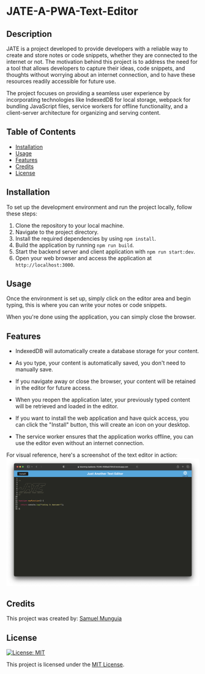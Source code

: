 # JATE-A-PWA-Text-Editor

## Description

JATE is a project developed to provide developers with a reliable way to create and store notes or code snippets, whether they are connected to the internet or not. The motivation behind this project is to address the need for a tool that allows developers to capture their ideas, code snippets, and thoughts without worrying about an internet connection, and to have these resources readily accessible for future use.

The project focuses on providing a seamless user experience by incorporating technologies like IndexedDB for local storage, webpack for bundling JavaScript files, service workers for offline functionality, and a client-server architecture for organizing and serving content.

## Table of Contents

- [Installation](#installation)
- [Usage](#usage)
- [Features](#features)
- [Credits](#credits)
- [License](#license)

## Installation

To set up the development environment and run the project locally, follow these steps:

1. Clone the repository to your local machine.
2. Navigate to the project directory.
3. Install the required dependencies by using `npm install`.
4. Build the application by running `npm run build`.
5. Start the backend server and client application with `npm run start:dev`.
6. Open your web browser and access the application at `http://localhost:3000`.


## Usage

Once the environment is set up, simply click on the editor area and begin typing, this is where you can write your notes or code snippets.

When you're done using the application, you can simply close the browser.

## Features

- IndexedDB will automatically create a database storage for your content.

- As you type, your content is automatically saved, you don't need to manually save.

- If you navigate away or close the browser, your content will be retained in the editor for future access.

- When you reopen the application later, your previously typed content will be retrieved and loaded in the editor.

- If you want to install the web application and have quick access, you can click the "Install" button, this will create an icon on your desktop.

- The service worker ensures that the application works offline, you can use the editor even without an internet connection.

For visual reference, here's a screenshot of the text editor in action:
![Text Editor Screenshot](assets/images/screenshot.png)

## Credits

This project was created by: [Samuel Munguia](https://github.com/samuel-6)

## License

[![License: MIT](https://img.shields.io/badge/License-MIT-yellow.svg)](https://opensource.org/licenses/MIT)

This project is licensed under the [MIT License](LICENSE).